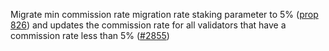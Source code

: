 Migrate min commission rate migration rate staking parameter to 5%
 ([prop 826](https://www.mintscan.io/cosmos/proposals/826))
 and updates the commission rate for all validators that have a commission
 rate less than 5% ([\#2855](https://github.com/onomyprotocol/onomy/pull/2855))



